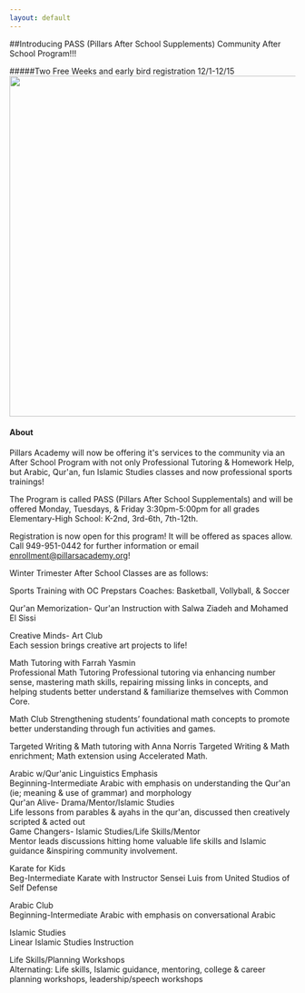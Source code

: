 ```yaml
---
layout: default
---
```

##Introducing PASS (Pillars After School Supplements) Community After School Program!!!

#####Two Free Weeks and early bird registration 12/1-12/15
<a href="https://cloud.githubusercontent.com/assets/11180395/11597437/8c8a614a-9a70-11e5-834e-57127ac1b57b.jpg">
  <img width="600" src="https://cloud.githubusercontent.com/assets/11180395/11597437/8c8a614a-9a70-11e5-834e-57127ac1b57b.jpg" />
</a>

#### About

Pillars Academy will now be offering it's services to the community via an After School Program with not only Professional Tutoring & Homework Help, but Arabic, Qur'an, fun Islamic Studies classes and now professional sports trainings!

The Program is called PASS (Pillars After School Supplementals) and will be offered Monday, Tuesdays, & Friday 3:30pm-5:00pm for all grades Elementary-High School: K-2nd, 3rd-6th, 7th-12th. 

Registration is now open for this program! It will be offered as spaces allow. Call 949-951-0442 for further information or email enrollment@pillarsacademy.org!

Winter Trimester After School Classes are as follows:

Sports Training with OC Prepstars Coaches:
Basketball, Vollyball, & Soccer

Qur'an Memorization- Qur'an Instruction	with Salwa Ziadeh and Mohamed El Sissi			
				
Creative Minds- Art Club				
Each session brings creative art projects to life!				
				
Math Tutoring with Farrah Yasmin			
Professional Math Tutoring
Professional tutoring via enhancing number sense, mastering math skills, repairing missing links in concepts, and helping students better understand & familiarize themselves with Common Core.
 
Math Club
Strengthening students’ foundational math concepts to promote better understanding through fun activities and games.
				
Targeted Writing & Math tutoring with Anna Norris
Targeted Writing & Math enrichment; Math extension using Accelerated Math.

Arabic w/Qur'anic Linguistics Emphasis				
Beginning-Intermediate Arabic with emphasis on understanding the Qur'an (ie; meaning & use of grammar) and morphology			
Qur'an Alive- Drama/Mentor/Islamic Studies				
Life lessons from parables & ayahs in the qur'an, discussed then creatively scripted & acted out				
Game Changers- Islamic Studies/Life Skills/Mentor				
Mentor leads discussions hitting home valuable life skills and Islamic guidance &inspiring community involvement.  	
				
Karate for Kids				
Beg-Intermediate Karate with Instructor Sensei Luis from United Studios of Self Defense				
				
Arabic Club				
Beginning-Intermediate Arabic with emphasis on conversational Arabic				
				
Islamic Studies				
Linear Islamic Studies Instruction				
				
Life Skills/Planning Workshops				
Alternating: Life skills, Islamic guidance, mentoring, college & career planning workshops, leadership/speech workshops				

